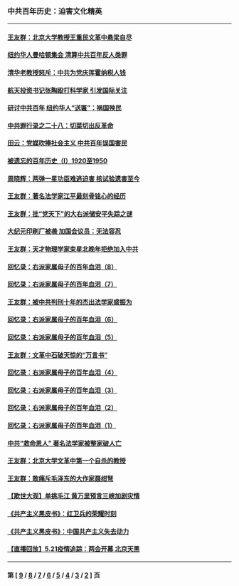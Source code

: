 ### 中共百年历史：迫害文化精英
---
#### [王友群：北京大学教授王重民文革中悬梁自尽](../../pages/nf1176111/n13084645.md?08070430) 
#### [纽约华人曼哈顿集会 清算中共百年反人类罪](../../pages/nf1176111/n13084157.md?08070430) 
#### [清华老教授怒斥：中共为党庆挥霍纳税人钱](../../pages/nf1176111/n13071430.md?08070430) 
#### [航天投资书记张陶殴打科学家 引发国际关注](../../pages/nf1176111/n13069132.md?08070430) 
#### [研讨中共百年 纽约华人“送匾”：祸国殃民](../../pages/nf1176111/n13057367.md?08070430) 
#### [中共罪行录之二十八：切菜切出反革命](../../pages/nf1176111/n13030600.md?08070430) 
#### [田云：党媒吹捧社会主义 中共百年误国害民](../../pages/nf1176111/n13006682.md?08070430) 
#### [被遗忘的百年历史（I）1920至1950](../../pages/nf1176111/n12986411.md?08070430) 
#### [周晓辉：两弹一星功臣难逃迫害 核试验遗害至今](../../pages/nf1176111/n12974997.md?08070430) 
#### [王友群：著名法学家江平最刻骨铭心的经历](../../pages/nf1176111/n12970787.md?08070430) 
#### [王友群：批“党天下”的大右派储安平失踪之谜](../../pages/nf1176111/n12954229.md?08070430) 
#### [大纪元印刷厂被袭 加国会议员：无法容忍](../../pages/nf1176111/n12883028.md?08070430) 
#### [王友群：天才物理学家束星北晚年拒绝加入中共](../../pages/nf1176111/n12792913.md?08070430) 
#### [回忆录：右派家属母子的百年血泪（8）](../../pages/nf1176111/n12706196.md?08070430) 
#### [回忆录：右派家属母子的百年血泪（7）](../../pages/nf1176111/n12706191.md?08070430) 
#### [王友群：被中共判刑十年的杰出法学家盛振为](../../pages/nf1176111/n12706141.md?08070430) 
#### [回忆录：右派家属母子的百年血泪（6）](../../pages/nf1176111/n12698863.md?08070430) 
#### [回忆录：右派家属母子的百年血泪（5）](../../pages/nf1176111/n12692515.md?08070430) 
#### [王友群：文革中石破天惊的“万言书”](../../pages/nf1176111/n12690994.md?08070430) 
#### [回忆录：右派家属母子的百年血泪（4）](../../pages/nf1176111/n12686410.md?08070430) 
#### [回忆录：右派家属母子的百年血泪（3）](../../pages/nf1176111/n12683820.md?08070430) 
#### [回忆录：右派家属母子的百年血泪（2）](../../pages/nf1176111/n12679738.md?08070430) 
#### [回忆录：右派家属母子的百年血泪（1）](../../pages/nf1176111/n12678112.md?08070430) 
#### [中共“救命恩人” 著名法学家被整家破人亡](../../pages/nf1176111/n12658168.md?08070430) 
#### [王友群：北京大学文革中第一个自杀的教授](../../pages/nf1176111/n12632697.md?08070430) 
#### [王友群：敢痛斥毛泽东的大作家聂绀弩](../../pages/nf1176111/n12384788.md?08070430) 
#### [【欺世大观】单挑毛江 黄万里预言三峡加剧灾情](../../pages/nf1176111/n12357101.md?08070430) 
#### [《共产主义黑皮书》：红卫兵的荣耀时刻](../../pages/nf1176111/n12190329.md?08070430) 
#### [《共产主义黑皮书》：中国共产主义失去动力](../../pages/nf1176111/n12168749.md?08070430) 
#### [【直播回放】5.21疫情追踪：两会开幕 北京天黑](../../pages/nf1176111/n12126358.md?08070430) 

---
#### 第 [ [9](./9.md?08070430) / [8](./8.md?08070430) / [7](./7.md?08070430) / [6](./6.md?08070430) / [5](./5.md?08070430) / [4](./4.md?08070430) / [3](./3.md?08070430) / [2](./2.md?08070430) ] 页
